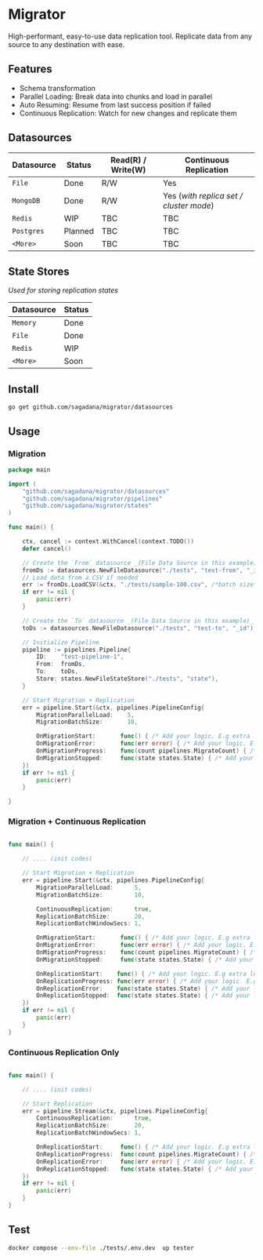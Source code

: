 # Migrator

High-performant, easy-to-use data replication tool. Replicate data from any source to any destination with ease.

## Features

- Schema transformation
- Parallel Loading: Break data into chunks and load in parallel
- Auto Resuming: Resume from last success position if failed
- Continuous Replication: Watch for new changes and replicate them

## Datasources

| Datasource | Status  | Read(R) / Write(W) | Continuous Replication                  |
| ---------- | ------- | ------------------ | --------------------------------------- |
| `File`     | Done    | R/W                | Yes                                     |
| `MongoDB`  | Done    | R/W                | Yes (_with replica set / cluster mode_) |
| `Redis`    | WIP     | TBC                | TBC                                     |
| `Postgres` | Planned | TBC                | TBC                                     |
| `<More>`   | Soon    | TBC                | TBC                                     |

## State Stores

_Used for storing replication states_

| Datasource | Status |
| ---------- | ------ |
| `Memory`   | Done   |
| `File`     | Done   |
| `Redis`    | WIP    |
| `<More>`   | Soon   |

## Install

`go get github.com/sagadana/migrator/datasources`

## Usage

### Migration

```go
package main

import (
	"github.com/sagadana/migrator/datasources"
	"github.com/sagadana/migrator/pipelines"
	"github.com/sagadana/migrator/states"
)

func main() {

    ctx, cancel := context.WithCancel(context.TODO())
    defer cancel()

    // Create the `From` datasource _(File Data Source in this example)_
    fromDs := datasources.NewFileDatasource("./tests", "test-from", "_id")
    // Load data from a CSV if needed
    err := fromDs.LoadCSV(&ctx, "./tests/sample-100.csv", /*batch size*/ 10)
    if err != nil {
        panic(err)
    }

    // Create the `To` datasource _(File Data Source in this example)_
    toDs := datasources.NewFileDatasource("./tests", "test-to", "_id")

    // Initialize Pipeline
    pipeline := pipelines.Pipeline{
        ID:    "test-pipeline-1",
        From:  fromDs,
        To:    toDs,
        Store: states.NewFileStateStore("./tests", "state"),
    }

    // Start Migration + Replication
    err = pipeline.Start(&ctx, pipelines.PipelineConfig{
        MigrationParallelLoad:    5,
        MigrationBatchSize:       10,

        OnMigrationStart:       func() { /* Add your logic. E.g extra logs */ },
        OnMigrationError:       func(err error) { /* Add your logic. E.g extra logs */ },
        OnMigrationProgress:    func(count pipelines.MigrateCount) { /* Add your logic. E.g extra logs */ },
        OnMigrationStopped:     func(state states.State) { /* Add your logic. E.g extra logs */ },
    })
    if err != nil {
        panic(err)
    }

}

```

### Migration + Continuous Replication

```go

func main() {

    // .... (init codes)

    // Start Migration + Replication
    err = pipeline.Start(&ctx, pipelines.PipelineConfig{
        MigrationParallelLoad:      5,
        MigrationBatchSize:         10,

        ContinuousReplication:      true,
        ReplicationBatchSize:       20,
        ReplicationBatchWindowSecs: 1,

        OnMigrationStart:       func() { /* Add your logic. E.g extra logs */ },
        OnMigrationError:       func(err error) { /* Add your logic. E.g extra logs */ },
        OnMigrationProgress:    func(count pipelines.MigrateCount) { /* Add your logic. E.g extra logs */ },
        OnMigrationStopped:     func(state states.State) { /* Add your logic. E.g extra logs */ },

        OnReplicationStart:    func() { /* Add your logic. E.g extra logs */ },
        OnReplicationProgress: func(err error) { /* Add your logic. E.g extra logs */ },
        OnReplicationError:    func(state states.State) { /* Add your logic. E.g extra logs */ },
        OnReplicationStopped:  func(state states.State) { /* Add your logic. E.g extra logs */ },
    })
    if err != nil {
        panic(err)
    }
}

```

### Continuous Replication Only

```go

func main() {

    // .... (init codes)

    // Start Replication
    err = pipeline.Stream(&ctx, pipelines.PipelineConfig{
        ContinuousReplication:      true,
        ReplicationBatchSize:       20,
        ReplicationBatchWindowSecs: 1,

        OnReplicationStart:     func() { /* Add your logic. E.g extra logs */ },
        OnReplicationProgress:  func(count pipelines.MigrateCount) { /* Add your logic. E.g extra logs */ },
        OnReplicationError:     func(err error) { /* Add your logic. E.g extra logs */ },
        OnReplicationStopped:   func(state states.State) { /* Add your logic. E.g extra logs */ },
    })
    if err != nil {
        panic(err)
    }
}

```

## Test

```sh
docker compose --env-file ./tests/.env.dev  up tester
```

